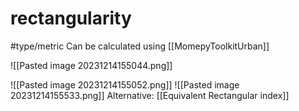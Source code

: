 # rectangularity
#type/metric 
Can be calculated using [[MomepyToolkitUrban]]

![[Pasted image 20231214155044.png]]

![[Pasted image 20231214155052.png]]
![[Pasted image 20231214155533.png]]
Alternative: [[Equivalent Rectangular index]]